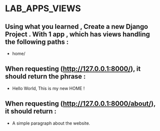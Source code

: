 # LAB_APPS_VIEWS

## Using what you learned , Create a new Django Project . With 1 app , which has  views handling the following paths : 
- home/

## When requesting (http://127.0.0.1:8000/), it should return the phrase :
- Hello World, This is my new HOME !

## When requesting (http://127.0.0.1:8000/about/), it should return  :
- A simple paragraph about the website. 

